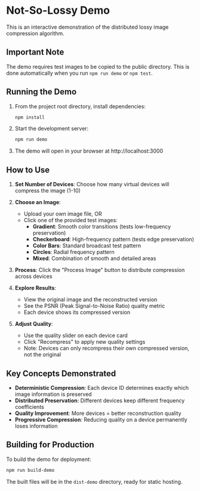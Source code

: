# Not-So-Lossy Demo

This is an interactive demonstration of the distributed lossy image compression algorithm.

## Important Note

The demo requires test images to be copied to the public directory. This is done automatically when you run `npm run demo` or `npm test`.

## Running the Demo

1. From the project root directory, install dependencies:
   ```bash
   npm install
   ```

2. Start the development server:
   ```bash
   npm run demo
   ```

3. The demo will open in your browser at http://localhost:3000

## How to Use

1. **Set Number of Devices**: Choose how many virtual devices will compress the image (1-10)

2. **Choose an Image**: 
   - Upload your own image file, OR
   - Click one of the provided test images:
     - **Gradient**: Smooth color transitions (tests low-frequency preservation)
     - **Checkerboard**: High-frequency pattern (tests edge preservation)
     - **Color Bars**: Standard broadcast test pattern
     - **Circles**: Radial frequency pattern
     - **Mixed**: Combination of smooth and detailed areas

3. **Process**: Click the "Process Image" button to distribute compression across devices

4. **Explore Results**:
   - View the original image and the reconstructed version
   - See the PSNR (Peak Signal-to-Noise Ratio) quality metric
   - Each device shows its compressed version

5. **Adjust Quality**: 
   - Use the quality slider on each device card
   - Click "Recompress" to apply new quality settings
   - Note: Devices can only recompress their own compressed version, not the original

## Key Concepts Demonstrated

- **Deterministic Compression**: Each device ID determines exactly which image information is preserved
- **Distributed Preservation**: Different devices keep different frequency coefficients
- **Quality Improvement**: More devices = better reconstruction quality
- **Progressive Compression**: Reducing quality on a device permanently loses information

## Building for Production

To build the demo for deployment:

```bash
npm run build-demo
```

The built files will be in the `dist-demo` directory, ready for static hosting.
